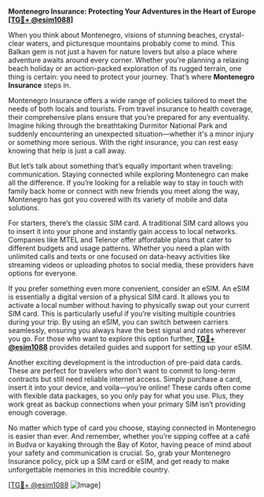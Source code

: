 **Montenegro Insurance: Protecting Your Adventures in the Heart of Europe [[TG💪+ @esim1088](https://t.me/s/esim1088)]**

When you think about Montenegro, visions of stunning beaches, crystal-clear waters, and picturesque mountains probably come to mind. This Balkan gem is not just a haven for nature lovers but also a place where adventure awaits around every corner. Whether you're planning a relaxing beach holiday or an action-packed exploration of its rugged terrain, one thing is certain: you need to protect your journey. That’s where **Montenegro Insurance** steps in.

Montenegro Insurance offers a wide range of policies tailored to meet the needs of both locals and tourists. From travel insurance to health coverage, their comprehensive plans ensure that you’re prepared for any eventuality. Imagine hiking through the breathtaking Durmitor National Park and suddenly encountering an unexpected situation—whether it's a minor injury or something more serious. With the right insurance, you can rest easy knowing that help is just a call away. 

But let’s talk about something that’s equally important when traveling: communication. Staying connected while exploring Montenegro can make all the difference. If you’re looking for a reliable way to stay in touch with family back home or connect with new friends you meet along the way, Montenegro has got you covered with its variety of mobile and data solutions.

For starters, there’s the classic SIM card. A traditional SIM card allows you to insert it into your phone and instantly gain access to local networks. Companies like MTEL and Telenor offer affordable plans that cater to different budgets and usage patterns. Whether you need a plan with unlimited calls and texts or one focused on data-heavy activities like streaming videos or uploading photos to social media, these providers have options for everyone.

If you prefer something even more convenient, consider an eSIM. An eSIM is essentially a digital version of a physical SIM card. It allows you to activate a local number without having to physically swap out your current SIM card. This is particularly useful if you’re visiting multiple countries during your trip. By using an eSIM, you can switch between carriers seamlessly, ensuring you always have the best signal and rates wherever you go. For those who want to explore this option further, **[TG💪+ @esim1088](https://t.me/s/esim1088)** provides detailed guides and support for setting up your eSIM.

Another exciting development is the introduction of pre-paid data cards. These are perfect for travelers who don’t want to commit to long-term contracts but still need reliable internet access. Simply purchase a card, insert it into your device, and voila—you’re online! These cards often come with flexible data packages, so you only pay for what you use. Plus, they work great as backup connections when your primary SIM isn’t providing enough coverage.

No matter which type of card you choose, staying connected in Montenegro is easier than ever. And remember, whether you’re sipping coffee at a café in Budva or kayaking through the Bay of Kotor, having peace of mind about your safety and communication is crucial. So, grab your Montenegro Insurance policy, pick up a SIM card or eSIM, and get ready to make unforgettable memories in this incredible country.

[[TG💪+ @esim1088](https://t.me/s/esim1088) ![Image](https://i.postimg.cc/Y0z9fWf4/image.png)]